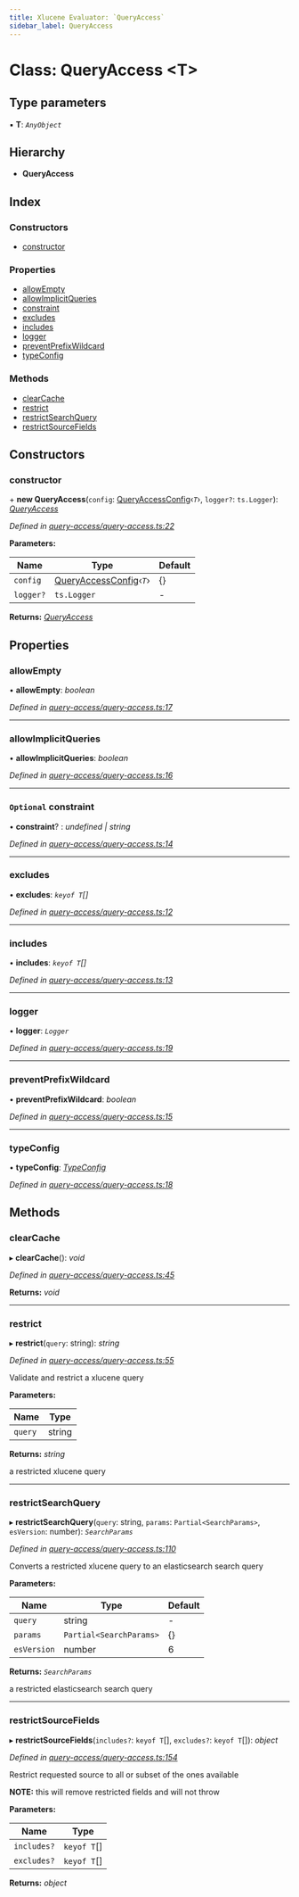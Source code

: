 ```yaml
---
title: Xlucene Evaluator: `QueryAccess`
sidebar_label: QueryAccess
---
```


# Class: QueryAccess <**T**>

## Type parameters

▪ **T**: *`AnyObject`*

## Hierarchy

* **QueryAccess**

## Index

### Constructors

* [constructor](queryaccess.md#constructor)

### Properties

* [allowEmpty](queryaccess.md#allowempty)
* [allowImplicitQueries](queryaccess.md#allowimplicitqueries)
* [constraint](queryaccess.md#optional-constraint)
* [excludes](queryaccess.md#excludes)
* [includes](queryaccess.md#includes)
* [logger](queryaccess.md#logger)
* [preventPrefixWildcard](queryaccess.md#preventprefixwildcard)
* [typeConfig](queryaccess.md#typeconfig)

### Methods

* [clearCache](queryaccess.md#clearcache)
* [restrict](queryaccess.md#restrict)
* [restrictSearchQuery](queryaccess.md#restrictsearchquery)
* [restrictSourceFields](queryaccess.md#restrictsourcefields)

## Constructors

###  constructor

\+ **new QueryAccess**(`config`: [QueryAccessConfig](../interfaces/queryaccessconfig.md)‹*`T`*›, `logger?`: `ts.Logger`): *[QueryAccess](queryaccess.md)*

*Defined in [query-access/query-access.ts:22](https://github.com/terascope/teraslice/blob/fd211a8bb/packages/xlucene-evaluator/src/query-access/query-access.ts#L22)*

**Parameters:**

Name | Type | Default |
------ | ------ | ------ |
`config` | [QueryAccessConfig](../interfaces/queryaccessconfig.md)‹*`T`*› |  {} |
`logger?` | `ts.Logger` | - |

**Returns:** *[QueryAccess](queryaccess.md)*

## Properties

###  allowEmpty

• **allowEmpty**: *boolean*

*Defined in [query-access/query-access.ts:17](https://github.com/terascope/teraslice/blob/fd211a8bb/packages/xlucene-evaluator/src/query-access/query-access.ts#L17)*

___

###  allowImplicitQueries

• **allowImplicitQueries**: *boolean*

*Defined in [query-access/query-access.ts:16](https://github.com/terascope/teraslice/blob/fd211a8bb/packages/xlucene-evaluator/src/query-access/query-access.ts#L16)*

___

### `Optional` constraint

• **constraint**? : *undefined | string*

*Defined in [query-access/query-access.ts:14](https://github.com/terascope/teraslice/blob/fd211a8bb/packages/xlucene-evaluator/src/query-access/query-access.ts#L14)*

___

###  excludes

• **excludes**: *`keyof T`[]*

*Defined in [query-access/query-access.ts:12](https://github.com/terascope/teraslice/blob/fd211a8bb/packages/xlucene-evaluator/src/query-access/query-access.ts#L12)*

___

###  includes

• **includes**: *`keyof T`[]*

*Defined in [query-access/query-access.ts:13](https://github.com/terascope/teraslice/blob/fd211a8bb/packages/xlucene-evaluator/src/query-access/query-access.ts#L13)*

___

###  logger

• **logger**: *`Logger`*

*Defined in [query-access/query-access.ts:19](https://github.com/terascope/teraslice/blob/fd211a8bb/packages/xlucene-evaluator/src/query-access/query-access.ts#L19)*

___

###  preventPrefixWildcard

• **preventPrefixWildcard**: *boolean*

*Defined in [query-access/query-access.ts:15](https://github.com/terascope/teraslice/blob/fd211a8bb/packages/xlucene-evaluator/src/query-access/query-access.ts#L15)*

___

###  typeConfig

• **typeConfig**: *[TypeConfig](../interfaces/typeconfig.md)*

*Defined in [query-access/query-access.ts:18](https://github.com/terascope/teraslice/blob/fd211a8bb/packages/xlucene-evaluator/src/query-access/query-access.ts#L18)*

## Methods

###  clearCache

▸ **clearCache**(): *void*

*Defined in [query-access/query-access.ts:45](https://github.com/terascope/teraslice/blob/fd211a8bb/packages/xlucene-evaluator/src/query-access/query-access.ts#L45)*

**Returns:** *void*

___

###  restrict

▸ **restrict**(`query`: string): *string*

*Defined in [query-access/query-access.ts:55](https://github.com/terascope/teraslice/blob/fd211a8bb/packages/xlucene-evaluator/src/query-access/query-access.ts#L55)*

Validate and restrict a xlucene query

**Parameters:**

Name | Type |
------ | ------ |
`query` | string |

**Returns:** *string*

a restricted xlucene query

___

###  restrictSearchQuery

▸ **restrictSearchQuery**(`query`: string, `params`: `Partial<SearchParams>`, `esVersion`: number): *`SearchParams`*

*Defined in [query-access/query-access.ts:110](https://github.com/terascope/teraslice/blob/fd211a8bb/packages/xlucene-evaluator/src/query-access/query-access.ts#L110)*

Converts a restricted xlucene query to an elasticsearch search query

**Parameters:**

Name | Type | Default |
------ | ------ | ------ |
`query` | string | - |
`params` | `Partial<SearchParams>` |  {} |
`esVersion` | number | 6 |

**Returns:** *`SearchParams`*

a restricted elasticsearch search query

___

###  restrictSourceFields

▸ **restrictSourceFields**(`includes?`: `keyof T`[], `excludes?`: `keyof T`[]): *object*

*Defined in [query-access/query-access.ts:154](https://github.com/terascope/teraslice/blob/fd211a8bb/packages/xlucene-evaluator/src/query-access/query-access.ts#L154)*

Restrict requested source to all or subset of the ones available

**NOTE:** this will remove restricted fields and will not throw

**Parameters:**

Name | Type |
------ | ------ |
`includes?` | `keyof T`[] |
`excludes?` | `keyof T`[] |

**Returns:** *object*
